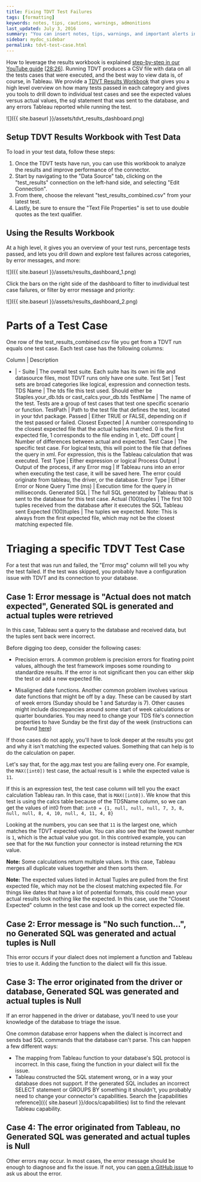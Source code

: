 ```yaml
---
title: Fixing TDVT Test Failures
tags: [formatting]
keywords: notes, tips, cautions, warnings, admonitions
last_updated: July 3, 2016
summary: "You can insert notes, tips, warnings, and important alerts in your content."
sidebar: mydoc_sidebar
permalink: tdvt-test-case.html
---
```


How to leverage the results workbook is explained [step-by-step in our YouTube guide](https://youtu.be/rAgnnByJIJA) [[28:26](https://youtu.be/rAgnnByJIJA?t=1706)]. Running TDVT produces a CSV file with data on all the tests cases that were executed, and the best way to view data is, of course, in Tableau. We provide a [TDVT Results Workbook](https://github.com/tableau/connector-plugin-sdk/blob/master/tdvt/TDVT%20Results.twb) that gives you a high level overview on how many tests passed in each category and gives you tools to drill down to individual test cases and see the expected values versus actual values, the sql statement that was sent to the database, and any errors Tableau reported while running the test.

![]({{ site.baseurl }}/assets/tdvt_results_dashboard.png)

## Setup TDVT Results Workbook with Test Data
To load in your test data, follow these steps:

1. Once the TDVT tests have run, you can use this workbook to analyze the results and improve performance of the connector.
1. Start by navigating to the "Data Source" tab, clicking on the "test_results" connection on the left-hand side, and selecting "Edit Connection".
1. From there, choose the relevant "test_results_combined.csv" from your latest test.
1. Lastly, be sure to ensure the "Text File Properties" is set to use double quotes as the text qualifier.

## Using the Results Workbook
At a high level, it gives you an overview of your test runs, percentage tests passed, and lets you drill down and explore test failures across categories, by error messages, and more:

![]({{ site.baseurl }}/assets/results_dashboard_1.png)

Click the bars on the right side of the dashboard to filter to invdividual test case failures, or filter by error message and priority:

![]({{ site.baseurl }}/assets/results_dashboard_2.png)


# Parts of a Test Case
One row of the test_results_combined.csv file you get from a TDVT run equals one test case. Each test case has the following columns:

Column | Description
- | -
Suite | The overall test suite. Each suite has its own ini file and datasource files, most TDVT runs only have one suite.
Test Set | Test sets are broad categories like logical, expression and connection tests.
TDS Name | The tds file this test used. Should either be Staples.your_db.tds or cast_calcs.your_db.tds
TestName | The name of the test. Tests are a group of test cases that test one specific scenario or function.
TestPath | Path to the test file that defines the test, located in your tdvt package.
Passed | Either TRUE or FALSE, depending on if the test passed or failed.
Closest Expected | A number corresponding to the closest expected file that the actual tuples matched. 0 is the first expected file, 1 corresponds to the file ending in 1, etc.
Diff count | Number of differences between actual and expected.
Test Case | The specific test case. For logical tests, this will point to the file that defines the query in xml. For expression, this is the Tableau calculation that was executed.
Test Type | Either expression or logical
Process Output | Output of the process, if any
Error msg | If Tableau runs into an error when executing the test case, it will be saved here. The error could originate from tableau, the driver, or the database.
Error Type | Either Error or None
Query Time (ms) | Execution time for the query in milliseconds.
Generated SQL | The full SQL generated by Tableau that is sent to the database for this test case.
Actual (100)tuples | The first 100 tuples received from the database after it executes the SQL Tableau sent
Expected (100)tuples | The tuples we expected. Note: This is always from the first expected file, which may not be the closest matching expected file.

# Triaging a specific TDVT Test Case

For a test that was run and failed, the "Error msg" column will tell you why the test failed. If the test was skipped, you probably have a configuration issue with TDVT and its connection to your database.

## Case 1: Error message is "Actual does not match expected", Generated SQL is generated and actual tuples were retrieved
In this case, Tableau sent a query to the database and received data, but the tuples sent back were incorrect.

Before digging too deep, consider the following cases:
- Precision errors.
A common problem is precision errors for floating point values, although the test framework imposes some rounding to standardize results.
If the error is not significant then you can either skip the test or add a new expected file.

- Misaligned date functions.
Another common problem involves various date functions that might be off by a day. These can be caused by start of week errors (Sunday should be 1 and Saturday is 7). Other causes might include discrepancies around some start of week calculations or quarter boundaries. You may need to change your TDS file's connection properties to have Sunday be the first day of the week (instructions can be found [here](https://help.tableau.com/current/pro/desktop/en-us/date_properties.htm))

If those cases do not apply, you'll have to look deeper at the results you got and why it isn't matching the expected values. Something that can help is to do the calculation on paper.

Let's say that, for the agg.max test you are failing every one. For example, the `MAX([int0])` test case, the actual result is `1` while the expected value is `11`.

If this is an expression test, the test case column will tell you the exact calculation Tableau ran. In this case, that is `MAX([int0])`. We know that this test is using the calcs table because of the TDSName column, so we can get the values of int0 from that:
`int0 = {1, null, null, null, 7, 3, 8, null, null, 8, 4, 10, null, 4, 11, 4, 8}`

Looking at the numbers, you can see that `11` is the largest one, which matches the TDVT expected value. You can also see that the lowest number is `1`, which is the actual value you got. In this contrived example, you can see that for the `MAX` function your connector is instead returning the `MIN` value.

**Note:** Some calculations return multiple values. In this case, Tableau merges all duplicate values together and then sorts them.

**Note:** The expected values listed in Actual Tuples are pulled from the first expected file, which may not be the closest matching expected file. For things like dates that have a lot of potential formats, this could mean your actual results look nothing like the expected. In this case, use the "Closest Expected" column in the test case and look up the correct expected file.

## Case 2: Error message is "No such function...", no Generated SQL was generated and actual tuples is Null
This error occurs if your dialect does not implement a function and Tableau tries to use it. Adding the function to the dialect will fix this issue.

## Case 3: The error originated from the driver or database, Generated SQL was generated and actual tuples is Null
If an error happened in the driver or database, you'll need to use your knowledge of the database to triage the issue.

One common database error happens when the dialect is incorrect and sends bad SQL commands that the database can't parse. This can happen a few different ways:
- The mapping from Tableau function to your database's SQL protocol is incorrect. In this case, fixing the function in your dialect will fix the issue.
- Tableau constructed the SQL statement wrong, or in a way your database does not support. If the generated SQL includes an incorrect SELECT statement or GROUPS BY something it shouldn't, you probably need to change your connector's capabilities. Search the [capabilities reference]({{ site.baseurl }}/docs/capabilities) list to find the relevant Tableau capability.

## Case 4: The error originated from Tableau, no Generated SQL was generated and actual tuples is Null
Other errors may occur. In most cases, the error message should be enough to diagnose and fix the issue. If not, you can [open a GitHub issue](https://github.com/tableau/connector-plugin-sdk/issues) to ask us about the error.

